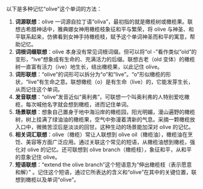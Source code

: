 以下是多种记忆“olive”这个单词的方法：
1. **词源联想**：olive 一词源自拉丁语“oliva”，最初指的就是橄榄树或橄榄果。联想古希腊神话中，雅典娜女神用橄榄枝象征和平与繁荣，将 olive 与神圣、和平联系起来，仿佛看到女神手持橄榄枝，赋予这个单词神圣而和平的寓意，帮助记忆。
2. **词根词缀联想**：olive 本身没有常见词根词缀。但可以将“ol -”看作类似“old”的变形，“ive”想象成有生命的、充满活力的后缀。联想古老（old 变体）的橄榄树一直富有活力（ive）地生长，结出橄榄果，以此记住 olive。
3. **词形联想**：“olive”的词形可以拆分为“o”和“live”。“o”形似橄榄的形状，“live”有生命之意。联想橄榄（o）是有生命（live）的，它能发芽生长，从而记住这个单词。
4. **发音联想**：“olive”发音近似“奥利弗”，可联想一个叫奥利弗的人特别爱吃橄榄，每次喊他名字就会想到橄榄，进而记住单词。
5. **场景联想**：想象自己置身于地中海沿岸的橄榄园，阳光明媚，漫山遍野的橄榄树，树上挂满了绿油油的橄榄果，空气中弥漫着清新的气息。采摘一颗橄榄放入口中，微微苦涩后是淡淡的回甘。这种生动的场景能加深对 olive 的记忆。
6. **相关词汇联想**：olive（橄榄）常让人联想到 olive oil（橄榄油），橄榄油在烹饪、美容等方面广泛应用。通过关联这个常见的短语，从橄榄油想到橄榄，强化对 olive 的记忆。还可联想到 olive branch（橄榄枝），象征和平，从和平的意象记住 olive。
7. **短语联想**：“extend the olive branch”这个短语意为“伸出橄榄枝（表示愿意和解）” 。记住这个短语，通过它所表达的含义和“olive”在其中的关键位置，联想到橄榄以及单词“olive”。 